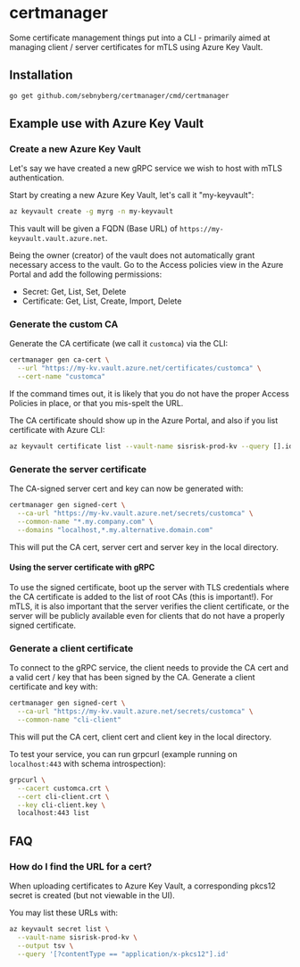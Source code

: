 # certmanager

Some certificate management things put into a CLI - primarily aimed at managing client / server certificates for mTLS using Azure Key Vault.

## Installation

```bash
go get github.com/sebnyberg/certmanager/cmd/certmanager
```

## Example use with Azure Key Vault

### Create a new Azure Key Vault

Let's say we have created a new gRPC service we wish to host with mTLS authentication.

Start by creating a new Azure Key Vault, let's call it "my-keyvault":

```bash
az keyvault create -g myrg -n my-keyvault
```

This vault will be given a FQDN (Base URL) of `https://my-keyvault.vault.azure.net`.

Being the owner (creator) of the vault does not automatically grant necessary access to the vault. Go to the Access policies view in the Azure Portal and add the following permissions:

* Secret: Get, List, Set, Delete
* Certificate: Get, List, Create, Import, Delete

### Generate the custom CA

Generate the CA certificate (we call it `customca`) via the CLI:

```bash
certmanager gen ca-cert \
  --url "https://my-kv.vault.azure.net/certificates/customca" \
  --cert-name "customca"
```

If the command times out, it is likely that you do not have the proper Access Policies in place, or that you mis-spelt the URL.

The CA certificate should show up in the Azure Portal, and also if you list certificate with Azure CLI:

```bash
az keyvault certificate list --vault-name sisrisk-prod-kv --query [].id
```

### Generate the server certificate

The CA-signed server cert and key can now be generated with:

```bash
certmanager gen signed-cert \
  --ca-url "https://my-kv.vault.azure.net/secrets/customca" \
  --common-name "*.my.company.com" \
  --domains "localhost,*.my.alternative.domain.com"
```

This will put the CA cert, server cert and server key in the local directory.

#### Using the server certificate with gRPC

To use the signed certificate, boot up the server with TLS credentials where the CA certificate is added to the list of root CAs (this is important!). For mTLS, it is also important that the server verifies the client certificate, or the server will be publicly available even for clients that do not have a properly signed certificate.

### Generate a client certificate

To connect to the gRPC service, the client needs to provide the CA cert and a valid cert / key that has been signed by the CA. Generate a client certificate and key with:

```bash
certmanager gen signed-cert \
  --ca-url "https://my-kv.vault.azure.net/secrets/customca" \
  --common-name "cli-client"
```

This will put the CA cert, client cert and client key in the local directory.

To test your service, you can run grpcurl (example running on `localhost:443` with schema introspection):

```bash
grpcurl \
  --cacert customca.crt \
  --cert cli-client.crt \
  --key cli-client.key \
  localhost:443 list
```

## FAQ

### How do I find the URL for a cert?

When uploading certificates to Azure Key Vault, a corresponding pkcs12 secret is created (but not viewable in the UI).

You may list these URLs with:

```bash
az keyvault secret list \
  --vault-name sisrisk-prod-kv \
  --output tsv \
  --query '[?contentType == "application/x-pkcs12"].id'
```